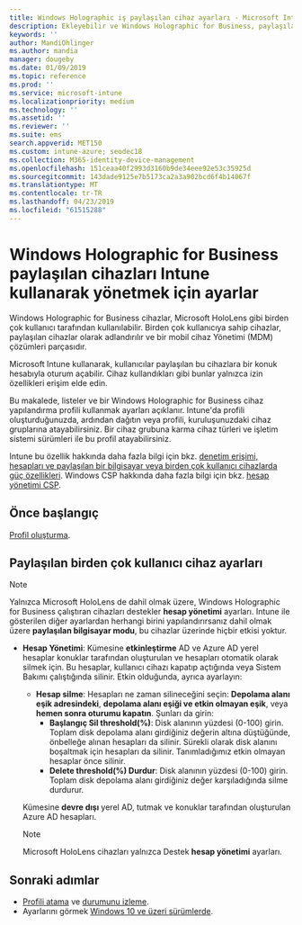 ```yaml
---
title: Windows Holographic iş paylaşılan cihaz ayarları - Microsoft Intune - Azure | Microsoft Docs
description: Ekleyebilir ve Windows Holographic for Business, paylaşılan veya Microsoft Intune birden çok kullanıcı tarafından kullanılan cihazları yapılandırmak için kullanabilirsiniz. Hesap yönetimi ayarları ve Microsoft HoloLens de dahil olmak üzere cihazlarda ne bakın.
keywords: ''
author: MandiOhlinger
ms.author: mandia
manager: dougeby
ms.date: 01/09/2019
ms.topic: reference
ms.prod: ''
ms.service: microsoft-intune
ms.localizationpriority: medium
ms.technology: ''
ms.assetid: ''
ms.reviewer: ''
ms.suite: ems
search.appverid: MET150
ms.custom: intune-azure; seodec18
ms.collection: M365-identity-device-management
ms.openlocfilehash: 151ceaa40f2993d3160b9de34eee92e53c35925d
ms.sourcegitcommit: 143dade9125e7b5173ca2a3a902bcd6f4b14067f
ms.translationtype: MT
ms.contentlocale: tr-TR
ms.lasthandoff: 04/23/2019
ms.locfileid: "61515288"
---
```

# <a name="windows-holographic-for-business-settings-to-manage-shared-devices-using-intune"></a>Windows Holographic for Business paylaşılan cihazları Intune kullanarak yönetmek için ayarlar

Windows Holographic for Business cihazlar, Microsoft HoloLens gibi birden çok kullanıcı tarafından kullanılabilir. Birden çok kullanıcıya sahip cihazlar, paylaşılan cihazlar olarak adlandırılır ve bir mobil cihaz Yönetimi (MDM) çözümleri parçasıdır.

Microsoft Intune kullanarak, kullanıcılar paylaşılan bu cihazlara bir konuk hesabıyla oturum açabilir. Cihaz kullandıkları gibi bunlar yalnızca izin özellikleri erişim elde edin.

Bu makalede, listeler ve bir Windows Holographic for Business cihaz yapılandırma profili kullanmak ayarları açıklanır. Intune'da profili oluşturduğunuzda, ardından dağıtın veya profili, kuruluşunuzdaki cihaz gruplarına atayabilirsiniz. Bir cihaz grubuna karma cihaz türleri ve işletim sistemi sürümleri ile bu profil atayabilirsiniz.

Intune bu özellik hakkında daha fazla bilgi için bkz. [denetim erişimi, hesapları ve paylaşılan bir bilgisayar veya birden çok kullanıcı cihazlarda güç özellikleri](shared-user-device-settings.md). Windows CSP hakkında daha fazla bilgi için bkz. [hesap yönetimi CSP](https://docs.microsoft.com/windows/client-management/mdm/accountmanagement-csp).

## <a name="before-your-begin"></a>Önce başlangıç

[Profil oluşturma](shared-user-device-settings.md).

## <a name="shared-multi-user-device-settings"></a>Paylaşılan birden çok kullanıcı cihaz ayarları

> [!NOTE]
> Yalnızca Microsoft HoloLens de dahil olmak üzere, Windows Holographic for Business çalıştıran cihazları destekler **hesap yönetimi** ayarları. Intune ile gösterilen diğer ayarlardan herhangi birini yapılandırırsanız dahil olmak üzere **paylaşılan bilgisayar modu**, bu cihazlar üzerinde hiçbir etkisi yoktur.

- **Hesap Yönetimi**: Kümesine **etkinleştirme** AD ve Azure AD yerel hesaplar konuklar tarafından oluşturulan ve hesapları otomatik olarak silmek için. Bu hesaplar, kullanıcı cihazı kapatıp açtığında veya Sistem Bakımı çalıştığında silinir. Etkin olduğunda, ayrıca ayarlayın:
  - **Hesap silme**: Hesapları ne zaman silineceğini seçin: **Depolama alanı eşik adresindeki**, **depolama alanı eşiği ve etkin olmayan eşik**, veya **hemen sonra oturumu kapatın**. Şunları da girin:
    - **Başlangıç Sil threshold(%)**: Disk alanının yüzdesi (0-100) girin. Toplam disk depolama alanı girdiğiniz değerin altına düştüğünde, önbelleğe alınan hesapları da silinir. Sürekli olarak disk alanını boşaltmak için hesapları da silinir. Tanımladığımız etkin olmayan hesaplar önce silinir.
    - **Delete threshold(%) Durdur**: Disk alanının yüzdesi (0-100) girin. Toplam disk depolama alanı girdiğiniz değer karşıladığında silme durdurur.

  Kümesine **devre dışı** yerel AD, tutmak ve konuklar tarafından oluşturulan Azure AD hesapları.

  > [!NOTE]
  > Microsoft HoloLens cihazları yalnızca Destek **hesap yönetimi** ayarları.

## <a name="next-steps"></a>Sonraki adımlar

- [Profili atama](device-profile-assign.md) ve [durumunu izleme](device-profile-monitor.md).
- Ayarlarını görmek [Windows 10 ve üzeri sürümlerde](shared-user-device-settings-windows.md).
